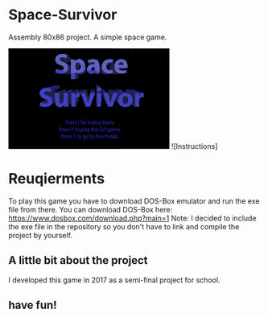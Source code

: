 # Space-Survivor
Assembly 80x86 project. A simple space game.

![Menu](Menu.bmp)
![Instructions]

# Reuqierments
To play this game you have to download DOS-Box emulator and run the exe file from there.
You can download DOS-Box here: https://www.dosbox.com/download.php?main=1
Note:
I decided to include the exe file in the repository so you don't have to link and compile the project by yourself.

## A little bit about the project
I developed this game in 2017 as a semi-final project for school.

## have fun!
